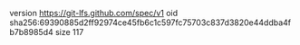 version https://git-lfs.github.com/spec/v1
oid sha256:69390885d2ff92974ce45fb6c1c597fc75703c837d3820e44ddba4fb7b8985d4
size 117

